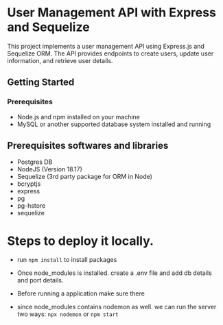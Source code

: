 # User Management API with Express and Sequelize

This project implements a user management API using Express.js and Sequelize ORM. The API provides endpoints to create users, update user information, and retrieve user details.

## Getting Started

### Prerequisites

- Node.js and npm installed on your machine
- MySQL or another supported database system installed and running

## Prerequisites softwares and libraries
- Postgres DB
- NodeJS (Version 18.17)
- Sequelize (3rd party package for ORM in Node)
- bcryptjs
- express
- pg
- pg-hstore
- sequelize
  
# Steps to deploy it locally.

- run  `npm install` to install packages

- Once  node_modules is installed. create a .env file and add db details and port details.
-    Before running a application make sure there 
- since node_modules contains nodemon as well. we can run the server two ways:  `npx nodemon` or `npm start`
